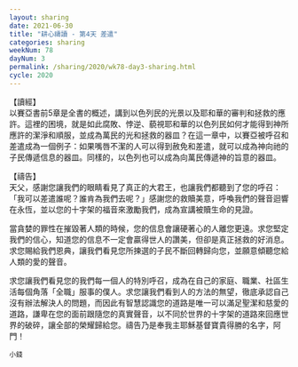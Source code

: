 ```yaml
---
layout: sharing
date: 2021-06-30
title: "耕心禱讀 - 第4天 差遣"
categories: sharing
weekNum: 78
dayNum: 3
permalink: /sharing/2020/wk78-day3-sharing.html
cycle: 2020
---
```


【讀經】  
以賽亞書前5章是全書的概述，講到以色列民的光景以及耶和華的審判和拯救的應許。這裡的困境，就是如此腐敗、悖逆、藐視耶和華的以色列民如何才能得到神所應許的潔淨和順服，並成為萬民的光和拯救的器皿？在這一章中，以賽亞被呼召和差遣成為一個例子：如果嘴唇不潔的人可以得到赦免和差遣，就可以成為神向祂的子民傳遞信息的器皿。同樣的，以色列也可以成為向萬民傳遞神的旨意的器皿。

【禱告】  
天父，感謝您讓我們的眼睛看見了真正的大君王，也讓我們都聽到了您的呼召：「我可以差遣誰呢？誰肯為我們去呢？」感謝您的救贖美意，呼喚我們的聲音迴響在永恆，並以您的十字架的福音來激勵我們，成為宣講被贖生命的見證。

當貪婪的罪性在摧毀著人類的時候，您的信息會讓硬著心的人離您更遠。求您堅定我們的信心，知道您的信息不一定會贏得世人的讚美，但卻是真正拯救的好消息。求您賜給我們恩典，讓我們看見您所揀選的子民不斷回轉歸向您，並願意傾聽您給人類的愛的聲音。

求您讓我們看見您的我們每一個人的特別呼召，成為在自己的家庭、職業、社區生活每個角落「全職」服事的僕人。求您讓我們看到人的方法的無望，徹底承認自己沒有辦法解決人的問題，而因此有智慧認識您的道路是唯一可以滿足聖潔和慈愛的道路，謙卑在您的面前跟隨您的真實聲音，以不同於世界的十字架的道路來回應世界的破碎，讓全部的榮耀歸給您。禱告乃是奉我主耶穌基督寶貴得勝的名字，阿門！

`小錢`
